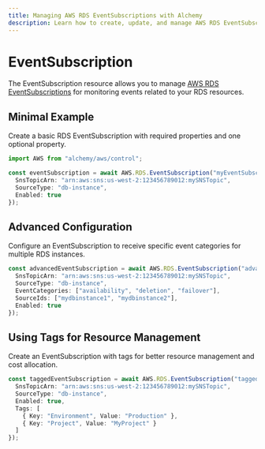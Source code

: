 ```yaml
---
title: Managing AWS RDS EventSubscriptions with Alchemy
description: Learn how to create, update, and manage AWS RDS EventSubscriptions using Alchemy Cloud Control.
---
```


# EventSubscription

The EventSubscription resource allows you to manage [AWS RDS EventSubscriptions](https://docs.aws.amazon.com/rds/latest/userguide/) for monitoring events related to your RDS resources.

## Minimal Example

Create a basic RDS EventSubscription with required properties and one optional property.

```ts
import AWS from "alchemy/aws/control";

const eventSubscription = await AWS.RDS.EventSubscription("myEventSubscription", {
  SnsTopicArn: "arn:aws:sns:us-west-2:123456789012:mySNSTopic",
  SourceType: "db-instance",
  Enabled: true
});
```

## Advanced Configuration

Configure an EventSubscription to receive specific event categories for multiple RDS instances.

```ts
const advancedEventSubscription = await AWS.RDS.EventSubscription("advancedEventSubscription", {
  SnsTopicArn: "arn:aws:sns:us-west-2:123456789012:mySNSTopic",
  SourceType: "db-instance",
  EventCategories: ["availability", "deletion", "failover"],
  SourceIds: ["mydbinstance1", "mydbinstance2"],
  Enabled: true
});
```

## Using Tags for Resource Management

Create an EventSubscription with tags for better resource management and cost allocation.

```ts
const taggedEventSubscription = await AWS.RDS.EventSubscription("taggedEventSubscription", {
  SnsTopicArn: "arn:aws:sns:us-west-2:123456789012:mySNSTopic",
  SourceType: "db-instance",
  Enabled: true,
  Tags: [
    { Key: "Environment", Value: "Production" },
    { Key: "Project", Value: "MyProject" }
  ]
});
```